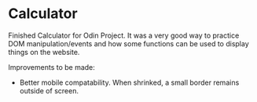# Calculator

Finished Calculator for Odin Project. It was a very good way to practice DOM manipulation/events and how some functions can be used to display
things on the website.

Improvements to be made: 

- Better mobile compatability. When shrinked, a small border remains outside of screen. 